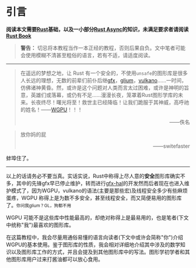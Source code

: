 # 引言

__阅读本文需要[Rust](https://www.rust-lang.org)基础，以及一小部分[Rust Async](https://rust-lang.github.io/async-book/)的知识，未满足要求者请阅读[Rust Book](https://doc.rust-lang.org/book/)__

> __警告：__ 切忌将本教程当作一本正经的教程，否则后果自负。文中笔者可能会使用模糊不清甚至粗俗的语言，若有不适，请适度阅读。

---

 > 在遥远的梦想之地，让 Rust 有一个安全的，不使用`unsafe`的图形库是很多人长远的理想，无数的前辈们前仆后继[gfx](https://github.com/gfx-rs/gfx/tree/pre-ll)，[glium](https://github.com/glium/glium)，[vulkano](https://github.com/vulkano-rs/vulkano)……一时间，仿佛诸神黄昏。然，或许是这个问题对人类而言太过困难，或许是神明的旨意，英雄们或落幕，或仍有不足……漫漫长夜，笼罩着Rust图形学库的未来。长夜终尽！曙光将至！救世主已经降临！让我们跪服于其神威，高呼祂的姓名！——[WGPU](https://github.com/gfx-rs/wgpu)！！！
> <p align="right">——佚名</p>

<!---->
> 放你妈的屁
> <p align="right">——switefaster</p>

蚌埠住了。

---

以上的话请务必不要当真。实话实说，Rust中称得上尽人意的**安全**图形库确实不多，其中的先锋gfx早已停止维护，转而进行[gfx-hal](https://github.com/gfx-rs/gfx)的开发<mask>然而后者现在也进入维护模式了，因为WGPU</mask>，vulkano的语法(主要是那些宏)及线程安全多少有些麻烦<mask>蛋疼</mask>，WGPU 称得上是为数不多安全，甚至线程安全，而又简便易用的图形库了。<small>你问我glium？<mask>GL，狗都不用</mask></small>

WGPU 可能不是这些库中性能最高的，却绝对称得上是最易用的，也是笔者(下文中统称"我")最喜欢的图形库。

在这篇教程中，我会尽量用通俗易懂的语言向读者(下文中或许会简称"你")介绍WGPU的基本使用。鉴于图形库的性质，我会相对详细地介绍其中涉及的数学知识以及图形库工作的方式，并且会提及到其他图形库中的写法。图形学初学者和其他图形库用户过来打酱油都可以放心食用。
